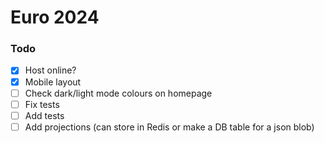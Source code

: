 # Euro 2024

### Todo
* [x] Host online?
* [x] Mobile layout
* [ ] Check dark/light mode colours on homepage
* [ ] Fix tests
* [ ] Add tests
* [ ] Add projections (can store in Redis or make a DB table for a json blob)
